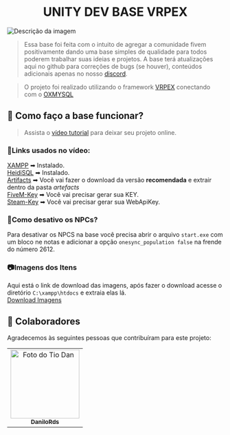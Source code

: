 <h1 align="center">UNITY DEV BASE VRPEX</h1>

<img src="./src/Assets/gif.gif" alt="Descrição da imagem">

> Essa base foi feita com o intuito de agregar a comunidade fivem positivamente dando uma base simples de qualidade para todos poderem trabalhar suas ideias e projetos.
> A base terá atualizações aqui no github para correções de bugs (se houver), conteúdos adicionais apenas no nosso [discord](https://discord.gg/pbT5wVp8e9).

> O projeto foi realizado utilizando o framework [VRPEX](https://docs.fivem.net/natives/) conectando com o [OXMYSQL](https://github.com/overextended/oxmysql)

## :page_facing_up: Como faço a base funcionar?

> Assista o [vídeo tutorial](https://github.com/overextended/oxmysql) para deixar seu projeto online.

### 💠Links usados no vídeo: <br>
[XAMPP](https://www.apachefriends.org/pt_br/index.html) ➡ Instalado. <br>
[HeidiSQL](https://www.apachefriends.org/pt_br/index.html) ➡ Instalado. <br>
[Artifacts](https://runtime.fivem.net/artifacts/fivem/build_server_windows/master) ➡ Você vai fazer o download da versão <strong>recomendada</strong> e extrair dentro da pasta <em>artefacts</em> <br>
[FiveM-Key](https://keymaster.fivem.net/login) ➡ Você vai precisar gerar sua KEY. <br>
[Steam-Key](https://steamcommunity.com/dev/apikey) ➡ Você vai precisar gerar sua WebApiKey. <br>

### 💠Como desativo os NPCs? <br>
Para desativar os NPCS na base você precisa abrir o arquivo `start.exe` com um bloco ne notas e adicionar a opção `onesync_population false` na frende do número 2612.


### 📷Imagens dos Itens <br>
Aqui está o link de download das imagens, após fazer o download acesse o diretório `C:\xampp\htdocs` e extraia elas lá.<br>
[Download Imagens](https://drive.google.com/file/d/14KDx7OAcECGqpS8IIPV8QYSUfvJv3uiM/view?usp=sharing)

## 🤝 Colaboradores

Agradecemos às seguintes pessoas que contribuíram para este projeto:

<table>
  <tr>
    <td align="center"> 
      <a href="#">
        <img src="https://avatars.githubusercontent.com/u/77410497?s=400&u=fa685e95f61bdc3f90e07ebc3122d78dc3f7c071&v=4" width="160px;" alt="Foto do Tio Dan"/><br>
        <sub>
          <b>DaniloRds</b>
        </sub>
      </a>
    </td>
  </tr>
</table>
